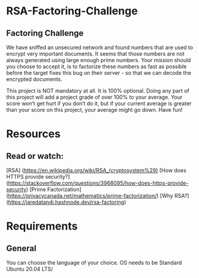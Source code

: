 # RSA-Factoring-Challenge
## Factoring Challenge

We have sniffed an unsecured network and found numbers that are used to encrypt very important documents. It seems that those numbers are not always generated using large enough prime numbers. Your mission should you choose to accept it, is to factorize these numbers as fast as possible before the target fixes this bug on their server - so that we can decode the encrypted documents.

This project is NOT mandatory at all. It is 100% optional. Doing any part of this project will add a project grade of over 100% to your average. Your score won’t get hurt if you don’t do it, but if your current average is greater than your score on this project, your average might go down. Have fun!

# Resources
## Read or watch:

[RSA] (https://en.wikipedia.org/wiki/RSA_(cryptosystem%29)
[How does HTTPS provide security?] (https://stackoverflow.com/questions/3968095/how-does-https-provide-security)
[Prime Factorization] (https://privacycanada.net/mathematics/prime-factorization/)
[Why RSA?] (https://jaredatandi.hashnode.dev/rsa-factoring)

# Requirements
## General
You can choose the language of your choice.
OS needs to be Standard Ubuntu 20.04 LTS/